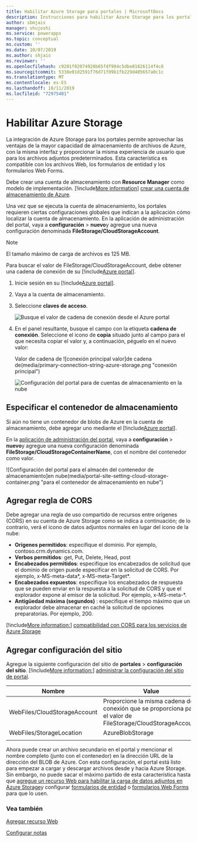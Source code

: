 ```yaml
---
title: Habilitar Azure Storage para portales | MicrosoftDocs
description: Instrucciones para habilitar Azure Storage para los portales con el fin de aprovechar las ventajas de la mayor capacidad de almacenamiento de archivos de Azure.
author: sbmjais
manager: shujoshi
ms.service: powerapps
ms.topic: conceptual
ms.custom: ''
ms.date: 10/07/2019
ms.author: shjais
ms.reviewer: ''
ms.openlocfilehash: c9201f02074920b65fdf904c5dbe81826114f4c6
ms.sourcegitcommit: 5338e01d2591f76d71f09b1fb229d405657a0c1c
ms.translationtype: MT
ms.contentlocale: es-ES
ms.lasthandoff: 10/11/2019
ms.locfileid: "72975481"
---
```

# <a name="enable-azure-storage"></a>Habilitar Azure Storage

La integración de Azure Storage para los portales permite aprovechar las ventajas de la mayor capacidad de almacenamiento de archivos de Azure, con la misma interfaz y proporcionar la misma experiencia de usuario que para los archivos adjuntos predeterminados. Esta característica es compatible con los archivos Web, los formularios de entidad y los formularios Web Forms.

Debe crear una cuenta de almacenamiento con **Resource Manager** como modelo de implementación. [!include[More information](../../includes/proc-more-information.md)] [crear una cuenta de almacenamiento de Azure](https://docs.microsoft.com/en-us/azure/storage/storage-create-storage-account#create-a-storage-account).

Una vez que se ejecuta la cuenta de almacenamiento, los portales requieren ciertas configuraciones globales que indican a la aplicación cómo localizar la cuenta de almacenamiento. En la aplicación de administración del portal, vaya a **configuración** > **nuevo**y agregue una nueva configuración denominada **FileStorage/CloudStorageAccount**.

> [!NOTE]
> El tamaño máximo de carga de archivos es 125 MB.

Para buscar el valor de FileStorage/CloudStorageAccount, debe obtener una cadena de conexión de su [!include[Azure portal](../../includes/pn-azure-portal.md)].

1. Inicie sesión en su [!include[Azure portal](../../includes/pn-azure-portal.md)].

2. Vaya a la cuenta de almacenamiento.

3. Seleccione **claves de acceso**.

    ![Busque el valor de cadena de conexión desde el Azure portal](media/key-azure-storage.png "Busque el valor de la cadena de conexión desde el Azure portal")

4. En el panel resultante, busque el campo con la etiqueta **cadena de conexión**. Seleccione el icono de **copia** situado junto al campo para el que necesita copiar el valor y, a continuación, péguelo en el nuevo valor:

    Valor de cadena de ![conexión principal valor]de cadena de(media/primary-connection-string-azure-storage.png "conexión principal")

    ![Configuración del portal para](media/portal-site-setting-cloud-storage-account.png "la configuración del portal") de cuentas de almacenamiento en la nube

## <a name="specify-the-storage-container"></a>Especificar el contenedor de almacenamiento

Si aún no tiene un contenedor de blobs de Azure en la cuenta de almacenamiento, debe agregar uno mediante el [!include[Azure portal](../../includes/pn-azure-portal.md)].

En la [aplicación de administración del portal](configure/configure-portal.md), vaya a **configuración** > **nuevo**y agregue una nueva configuración denominada **FileStorage/CloudStorageContainerName**, con el nombre del contenedor como valor.

![Configuración del portal para el almacén del contenedor de almacenamiento]en nube(media/portal-site-setting-cloud-storage-container.png "para el contenedor de almacenamiento en nube")

## <a name="add-cors-rule"></a>Agregar regla de CORS

Debe agregar una regla de uso compartido de recursos entre orígenes (CORS) en su cuenta de Azure Storage como se indica a continuación; de lo contrario, verá el icono de datos adjuntos normales en lugar del icono de la nube:

- **Orígenes permitidos**: especifique el dominio. Por ejemplo, contoso.crm.dynamics.com.
- **Verbos permitidos**: get, Put, Delete, Head, post
- **Encabezados permitidos**: especifique los encabezados de solicitud que el dominio de origen puede especificar en la solicitud de CORS. Por ejemplo, x-MS-meta-data\*, x-MS-meta-Target\*. 
- **Encabezados expuestos**: especifique los encabezados de respuesta que se pueden enviar en la respuesta a la solicitud de CORS y que el explorador expone al emisor de la solicitud. Por ejemplo, x-MS-meta-\*.
- **Antigüedad máxima (segundos)** : especifique el tiempo máximo que un explorador debe almacenar en caché la solicitud de opciones preparatorias. Por ejemplo, 200.
 
[!include[More information:](../../includes/proc-more-information.md)] [compatibilidad con CORS para los servicios de Azure Storage](https://docs.microsoft.com/rest/api/storageservices/cross-origin-resource-sharing--cors--support-for-the-azure-storage-services)

## <a name="add-site-settings"></a>Agregar configuración del sitio

Agregue la siguiente configuración del sitio de **portales** > **configuración del sitio**. [!include[More information:](../../includes/proc-more-information.md)] [administrar la configuración del sitio de portal](configure/configure-site-settings.md#manage-portal-site-settings).

|Nombre|Value|
|-----|-----|
|WebFiles/CloudStorageAccount|Proporcione la misma cadena de conexión que se proporciona para el valor de FileStorage/CloudStorageAccount.|
|WebFiles/StorageLocation|AzureBlobStorage|
|||

Ahora puede crear un archivo secundario en el portal y mencionar el nombre completo (junto con el contenedor) en la dirección URL de la dirección del BLOB de Azure. Con esta configuración, el portal está listo para empezar a cargar y descargar archivos desde y hacia Azure Storage. Sin embargo, no puede sacar el máximo partido de esta característica hasta que [agregue un recurso Web para habilitar la carga de datos adjuntos en Azure Storage](add-web-resource.md)y configurar [formularios de entidad](configure-notes.md#notes-configuration-for-entity-forms) o [formularios Web Forms](configure-notes.md#notes-configuration-for-web-forms) para que lo usen.

### <a name="see-also"></a>Vea también

[Agregar recurso Web](add-web-resource.md)

[Configurar notas](configure-notes.md)
